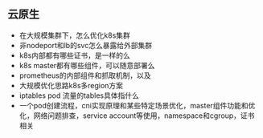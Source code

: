 ## 云原生

- 在大规模集群下，怎么优化k8s集群
- 非nodeport和lb的svc怎么暴露给外部集群
- k8s内部都有哪些证书，是一样的么
- k8s master都有哪些组件，可以随意部署么
- prometheus的内部组件和抓取机制，以及
- 大规模优化思路k8s多region方案
- iptables pod 流量的tables具体指什么
- 一个pod创建流程，cni实现原理和某些特定场景优化，master组件功能和优化，网络问题排查，service account等使用，namespace和cgroup，证书相关